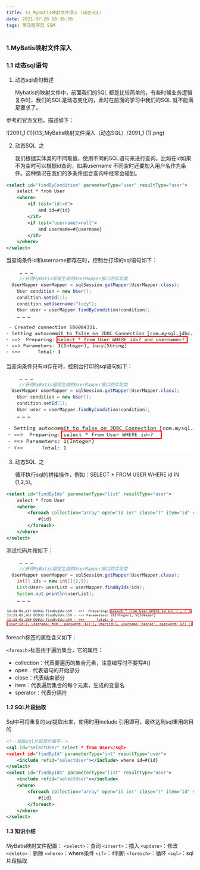 ```yaml
---
title: 13_MyBatis映射文件深入（动态SQL）
date: 2021-07-28 10:36:56
tags: 黑马程序员 SSM
---
```



### 1.MyBatis映射文件深入

### 1.1 动态sql语句

1. 动态sql语句概述

    Mybatis的映射文件中，前面我们的SQL 都是比较简单的，有些时候业务逻辑复杂时，我们的SQL是动态变化的，此时在前面的学习中我们的SQL 就不能满足要求了。

参考的官方文档，描述如下：

![2091_1 (1)](13_MyBatis映射文件深入（动态SQL）/2091_1 (1).png)

2. 动态SQL  之<if> 

    我们根据实体类的不同取值，使用不同的SQL语句来进行查询。比如在id如果不为空时可以根据id查询，如果username 不同空时还要加入用户名作为条件。这种情况在我们的多条件组合查询中经常会碰到。

```xml
<select id="findByCondition" parameterType="user" resultType="user">
    select * from User
    <where>
        <if test="id!=0">
            and id=#{id}
        </if>
        <if test="username!=null">
            and username=#{username}
        </if>
    </where>
</select>
```
当查询条件id和username都存在时，控制台打印的sql语句如下：

```java
     … … …
     //获得MyBatis框架生成的UserMapper接口的实现类
  UserMapper userMapper = sqlSession.getMapper(UserMapper.class);
    User condition = new User();
    condition.setId(1);
    condition.setUsername("lucy");
    User user = userMapper.findByCondition(condition);
    … … …
```

![2093_1](13_MyBatis映射文件深入（动态SQL）/2093_1.png)

当查询条件只有id存在时，控制台打印的sql语句如下：

```java
     … … …
     //获得MyBatis框架生成的UserMapper接口的实现类
  UserMapper userMapper = sqlSession.getMapper(UserMapper.class);
    User condition = new User();
    condition.setId(1);
    User user = userMapper.findByCondition(condition);
    … … …
```

![2095_1](13_MyBatis映射文件深入（动态SQL）/2095_1.png)

3. 动态SQL  之<foreach> 

    循环执行sql的拼接操作，例如：SELECT * FROM USER WHERE id IN (1,2,5)。

```xml
<select id="findByIds" parameterType="list" resultType="user">
    select * from User
    <where>
        <foreach collection="array" open="id in(" close=")" item="id" separator=",">
            #{id}
        </foreach>
    </where>
</select>
```

测试代码片段如下：

```java
     … … …
     //获得MyBatis框架生成的UserMapper接口的实现类
  UserMapper userMapper = sqlSession.getMapper(UserMapper.class);
    int[] ids = new int[]{2,5};
    List<User> userList = userMapper.findByIds(ids);
    System.out.println(userList);
    … … …
```

![2097_1](13_MyBatis映射文件深入（动态SQL）/2097_1.png)

foreach标签的属性含义如下：

`<foreach>`标签用于遍历集合，它的属性：

- collection：代表要遍历的集合元素，注意编写时不要写#{}
- open：代表语句的开始部分
- close：代表结束部分
- item：代表遍历集合的每个元素，生成的变量名
- sperator：代表分隔符

#### 1.2 SQL片段抽取

Sql中可将重复的sql提取出来，使用时用include 引用即可，最终达到sql重用的目的

```xml
<!--抽取sql片段简化编写-->
<sql id="selectUser" select * from User</sql>
<select id="findById" parameterType="int" resultType="user">
    <include refid="selectUser"></include> where id=#{id}
</select>
<select id="findByIds" parameterType="list" resultType="user">
    <include refid="selectUser"></include>
    <where>
        <foreach collection="array" open="id in(" close=")" item="id" separator=",">
            #{id}
        </foreach>
    </where>
</select>
```

#### 1.3 知识小结

MyBatis映射文件配置：
`<select>`：查询
`<insert>`：插入
`<update>`：修改
`<delete>`：删除
`<where>`：where条件
`<if>`：if判断
`<foreach>`：循环
`<sql>`：sql片段抽取
